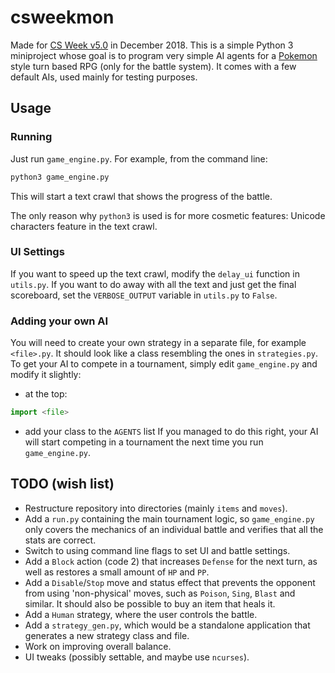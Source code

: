 # csweekmon
Made for [CS Week v5.0](www.csnedelja.mg.edu.rs/ "mgcsweek website") in December 2018. This is a simple Python 3 miniproject whose goal is to program very simple AI agents for a [Pokemon](www.pokemon.com "Pokemon") style turn based RPG (only for the battle system). It comes with a few default AIs, used mainly for testing purposes.

## Usage

### Running
Just run `game_engine.py`. For example, from the command line:
```bash
python3 game_engine.py
```
This will start a text crawl that shows the progress of the battle.

The only reason why `python3` is used is for more cosmetic features: Unicode characters feature in the text crawl.

### UI Settings
If you want to speed up the text crawl, modify the `delay_ui` function in `utils.py`. If you want to do away with all the text and just get the final scoreboard, set the `VERBOSE_OUTPUT` variable in `utils.py` to `False`.

### Adding your own AI
You will need to create your own strategy in a separate file, for example `<file>.py`. It should look like a class resembling the ones in `strategies.py`. To get your AI to compete in a tournament, simply edit `game_engine.py` and modify it slightly:
 - at the top:
```python
import <file>
```
 - add your class to the `AGENTS` list
If you managed to do this right, your AI will start competing in a tournament the next time you run `game_engine.py`.

## TODO (wish list)
 - Restructure repository into directories (mainly `items` and `moves`).
 - Add a `run.py` containing the main tournament logic, so `game_engine.py` only covers the mechanics of an individual battle and verifies that all the stats are correct.
 - Switch to using command line flags to set UI and battle settings.
 - Add a `Block` action (code 2) that increases `Defense` for the next turn, as well as restores a small amount of `HP` and `PP`.
 - Add a `Disable`/`Stop` move and status effect that prevents the opponent from using 'non-physical' moves, such as `Poison`, `Sing`, `Blast` and similar. It should also be possible to buy an item that heals it.
 - Add a `Human` strategy, where the user controls the battle.
 - Add a `strategy_gen.py`, which would be a standalone application that generates a new strategy class and file.
 - Work on improving overall balance.
 - UI tweaks (possibly settable, and maybe use `ncurses`).

